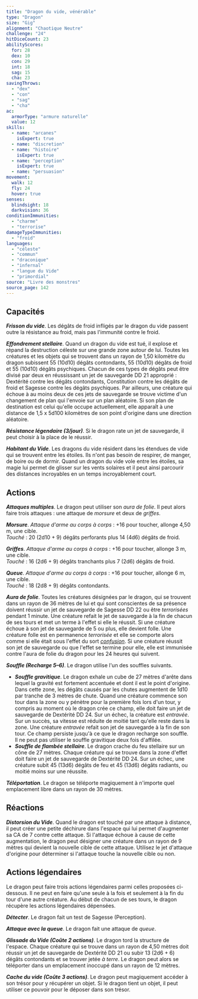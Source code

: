 ```yaml
---
title: "Dragon du vide, vénérable"
type: "Dragon"
size: "Gig"
alignment: "Chaotique Neutre"
challenge: "24"
hitDiceCount: 23
abilityScores:
  for: 28
  dex: 10
  con: 29
  int: 18
  sag: 15
  cha: 23
savingThrows:
  - "dex"
  - "con"
  - "sag"
  - "cha"
ac:
  armorType: "armure naturelle"
  value: 12
skills:
  - name: "arcanes"
    isExpert: true
  - name: "discretion"
  - name: "histoire"
    isExpert: true
  - name: "perception"
    isExpert: true
  - name: "persuasion"
movement:
  walk: 12
  fly: 24
  hover: true
senses:
  blindsight: 18
  darkvision: 36
conditionImmunities:
  - "charme"
  - "terrorise"
damageTypeImmunities:
  - "froid"
languages:
  - "céleste"
  - "commun"
  - "draconique"
  - "infernal"
  - "langue du Vide"
  - "primordial"
source: "Livre des monstres"
source_page: 142
---
```

## Capacités
_**Frisson du vide**_. Les dégâts de froid infligés par le dragon du vide passent outre la résistance au froid, mais pas l'immunité contre le froid.

_**Effondrement stellaire**_. Quand un dragon du vide est tué, il explose et répand la destruction céleste sur une grande zone autour de lui. Toutes les créatures et les objets qui se trouvent dans un rayon de 1,50 kilomètre du dragon subissent 55 (10d10) dégâts contondants, 55 (10d10) dégâts de froid et 55 (10d10) dégâts psychiques. Chacun de ces types de dégâts peut être divisé par deux en réussissant un jet de sauvegarde DD 21 approprié : Dextérité contre les dégâts contondants, Constitution contre les dégâts de froid et Sagesse contre les dégâts psychiques. Par ailleurs, une créature qui échoue à au moins deux de ces jets de sauvegarde se trouve victime d'un changement de plan qui l'envoie sur un plan aléatoire. Si son plan de destination est celui qu'elle occupe actuellement, elle apparaît à une distance de 1,5 x 5d100 kilomètres de son point d'origine dans une direction aléatoire.

_**Résistance légendaire (3/jour)**_. Si le dragon rate un jet de sauvegarde, il peut choisir à la place de le réussir.

_**Habitant du Vide**_. Les dragons du vide résident dans les étendues de vide qui se trouvent entre les étoiles. Ils n'ont pas besoin de respirer, de manger, de boire ou de dormir. Quand un dragon du vide vole entre les étoiles, sa magie lui permet de glisser sur les vents solaires et il peut ainsi parcourir des distances incroyables en un temps incroyablement court.

## Actions
_**Attaques multiples**_. Le dragon peut utiliser son _aura de folie_. Il peut alors faire trois attaques : une attaque de _morsure_ et deux de _griffes_.

_**Morsure**_. _Attaque d'arme au corps à corps_ : +16 pour toucher, allonge 4,50 m, une cible.  
_Touché_ : 20 (2d10 + 9) dégâts perforants plus 14 (4d6) dégâts de froid.

_**Griffes**_. _Attaque d'arme au corps à corps_ : +16 pour toucher, allonge 3 m, une cible.  
_Touché_ : 16 (2d6 + 9) dégâts tranchants plus 7 (2d6) dégâts de froid.

_**Queue**_. _Attaque d'arme au corps à corps_ : +16 pour toucher, allonge 6 m, une cible.  
_Touché_ : 18 (2d8 + 9) dégâts contondants.

_**Aura de folie**_. Toutes les créatures désignées par le dragon, qui se trouvent dans un rayon de 36 mètres de lui et qui sont conscientes de sa présence doivent réussir un jet de sauvegarde de Sagesse DD 22 ou être _terrorisées_ pendant 1 minute. Une créature refait le jet de sauvegarde à la fin de chacun de ses tours et met un terme à l'effet si elle le réussit. Si une créature échoue à son jet de sauvegarde de 5 ou plus, elle devient folle. Une créature folle est en permanence _terrorisée_ et elle se comporte alors comme si elle était sous l'effet du sort [_confusion_](/grimoire/confusion/). Si une créature réussit son jet de sauvegarde ou que l'effet se termine pour elle, elle est immunisée contre l'aura de folie du dragon pour les 24 heures qui suivent.

_**Souffle (Recharge 5–6)**_. Le dragon utilise l'un des souffles suivants.
* _**Souffle gravitique**_. Le dragon exhale un cube de 27 mètres d'arête dans lequel la gravité est fortement accentuée et dont il est le point d'origine. Dans cette zone, les dégâts causés par les chutes augmentent de 1d10 par tranche de 3 mètres de chute. Quand une créature commence son tour dans la zone ou y pénètre pour la première fois lors d'un tour, y compris au moment où le dragon crée ce champ, elle doit faire un jet de sauvegarde de Dextérité DD 24. Sur un échec, la créature est _entravée_. Sur un succès, sa vitesse est réduite de moitié tant qu'elle reste dans la zone. Une créature _entravée_ refait son jet de sauvegarde à la fin de son tour. Ce champ persiste jusqu'à ce que le dragon recharge son souffle. Il ne peut pas utiliser le souffle gravitique deux fois d'affilée.
* _**Souffle de flambée stellaire**_. Le dragon crache du feu stellaire sur un cône de 27 mètres. Chaque créature qui se trouve dans la zone d'effet doit faire un jet de sauvegarde de Dextérité DD 24. Sur un échec, une créature subit 45 (13d6) dégâts de feu et 45 (13d6) dégâts radiants, ou moitié moins sur une réussite.

_**Téléportation**_. Le dragon se téléporte magiquement à n'importe quel emplacement libre dans un rayon de 30 mètres.

## Réactions
_**Distorsion du Vide**_. Quand le dragon est touché par une attaque à distance, il peut créer une petite déchirure dans l'espace qui lui permet d'augmenter sa CA de 7 contre cette attaque. Si l'attaque échoue à cause de cette augmentation, le dragon peut désigner une créature dans un rayon de 9 mètres qui devient la nouvelle cible de cette attaque. Utilisez le jet d'attaque d'origine pour déterminer si l'attaque touche la nouvelle cible ou non.

## Actions légendaires
Le dragon peut faire trois actions légendaires parmi celles proposées ci-dessous. Il ne peut en faire qu'une seule à la fois et seulement à la fin du tour d'une autre créature. Au début de chacun de ses tours, le dragon récupère les actions légendaires dépensées.

_**Détecter**_. Le dragon fait un test de Sagesse (Perception).

_**Attaque avec la queue**_. Le dragon fait une attaque de _queue_.

_**Glissade du Vide (Coûte 2 actions)**_. Le dragon tord la structure de l'espace. Chaque créature qui se trouve dans un rayon de 4,50 mètres doit réussir un jet de sauvegarde de Dextérité DD 21 ou subir 13 (2d6 + 6) dégâts contondants et se trouver jetée _à terre_. Le dragon peut alors se téléporter dans un emplacement inoccupé dans un rayon de 12 mètres.

_**Cache du vide (Coûte 3 actions)**_. Le dragon peut magiquement accéder à son trésor pour y récupérer un objet. Si le dragon tient un objet, il peut utiliser ce pouvoir pour le déposer dans son trésor.
